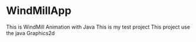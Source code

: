 # WindMillApp
This is WindMill Animation with Java
This is my test project
This project use the java Graphics2d
